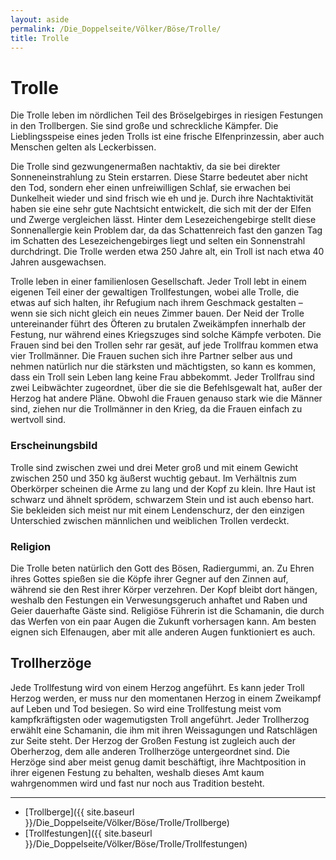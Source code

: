```yaml
---
layout: aside
permalink: /Die_Doppelseite/Völker/Böse/Trolle/
title: Trolle
---
```


# Trolle

Die Trolle leben im nördlichen Teil des Bröselgebirges in riesigen Festungen in den Trollbergen. Sie sind große und schreckliche Kämpfer. Die Lieblingsspeise eines jeden Trolls ist eine frische Elfenprinzessin, aber auch Menschen gelten als Leckerbissen.

Die Trolle sind gezwungenermaßen nachtaktiv, da sie bei direkter Sonneneinstrahlung zu Stein erstarren. Diese Starre bedeutet aber nicht den Tod, sondern eher einen unfreiwilligen Schlaf, sie erwachen bei Dunkelheit wieder und sind frisch wie eh und je. Durch ihre Nachtaktivität haben sie eine sehr gute Nachtsicht entwickelt, die sich mit der der Elfen und Zwerge vergleichen lässt. Hinter dem Lesezeichengebirge stellt diese Sonnenallergie kein Problem dar, da das Schattenreich fast den ganzen Tag im Schatten des Lesezeichengebirges liegt und selten ein Sonnenstrahl durchdringt. Die Trolle werden etwa 250 Jahre alt, ein Troll ist nach etwa 40 Jahren ausgewachsen.

Trolle leben in einer familienlosen Gesellschaft. Jeder Troll lebt in einem eigenen Teil einer der gewaltigen Trollfestungen, wobei alle Trolle, die etwas auf sich halten, ihr Refugium nach ihrem Geschmack gestalten &ndash; wenn sie sich nicht gleich ein neues Zimmer bauen. Der Neid der Trolle untereinander führt des Öfteren zu brutalen Zweikämpfen innerhalb der Festung, nur während eines Kriegszuges sind solche Kämpfe verboten. Die Frauen sind bei den Trollen sehr rar gesät, auf jede Trollfrau kommen etwa vier Trollmänner. Die Frauen suchen sich ihre Partner selber aus und nehmen natürlich nur die stärksten und mächtigsten, so kann es kommen, dass ein Troll sein Leben lang keine Frau abbekommt. Jeder Trollfrau sind zwei Leibwächter zugeordnet, über die sie die Befehlsgewalt hat, außer der Herzog hat andere Pläne. Obwohl die Frauen genauso stark wie die Männer sind, ziehen nur die Trollmänner in den Krieg, da die Frauen einfach zu wertvoll sind.

### Erscheinungsbild

Trolle sind zwischen zwei und drei Meter groß und mit einem Gewicht zwischen 250 und 350 kg äußerst wuchtig gebaut. Im Verhältnis zum Oberkörper scheinen die Arme zu lang und der Kopf zu klein. Ihre Haut ist schwarz und ähnelt sprödem, schwarzem Stein und ist auch ebenso hart. Sie bekleiden sich meist nur mit einem Lendenschurz, der den einzigen Unterschied zwischen männlichen und weiblichen Trollen verdeckt.

### Religion

Die Trolle beten natürlich den Gott des Bösen, Radiergummi, an. Zu Ehren ihres Gottes spießen sie die Köpfe ihrer Gegner auf den Zinnen auf, während sie den Rest ihrer Körper verzehren. Der Kopf bleibt dort hängen, weshalb den Festungen ein Verwesungsgeruch anhaftet und Raben und Geier dauerhafte Gäste sind. Religiöse Führerin ist die Schamanin, die durch das Werfen von ein paar Augen die Zukunft vorhersagen kann. Am besten eignen sich Elfenaugen, aber mit alle anderen Augen funktioniert es auch.

## Trollherzöge

Jede Trollfestung wird von einem Herzog angeführt. Es kann jeder Troll Herzog werden, er muss nur den momentanen Herzog in einem Zweikampf auf Leben und Tod besiegen. So wird eine Trollfestung meist vom kampfkräftigsten oder wagemutigsten Troll angeführt. Jeder Trollherzog erwählt eine Schamanin, die ihm mit ihren Weissagungen und Ratschlägen zur Seite steht. Der Herzog der Großen Festung ist zugleich auch der Oberherzog, dem alle anderen Trollherzöge untergeordnet sind. Die Herzöge sind aber meist genug damit beschäftigt, ihre Machtposition in ihrer eigenen Festung zu behalten, weshalb dieses Amt kaum wahrgenommen wird und fast nur noch aus Tradition besteht. 

***

- [Trollberge]({{ site.baseurl }}/Die_Doppelseite/Völker/Böse/Trolle/Trollberge)
- [Trollfestungen]({{ site.baseurl }}/Die_Doppelseite/Völker/Böse/Trolle/Trollfestungen)
